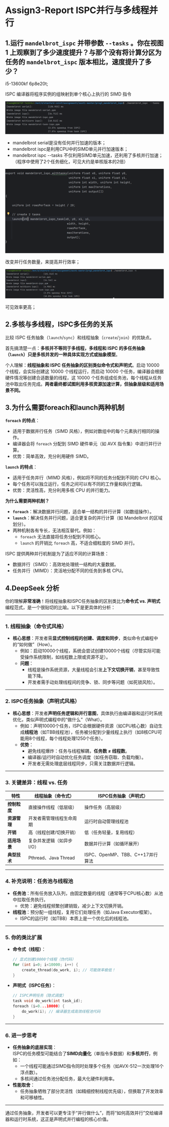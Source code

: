 # Assign3-Report ISPC并行与多线程并行

## 1.运行 `mandelbrot_ispc` 并带参数 `--tasks` 。你在视图 1 上观察到了多少速度提升？与那个没有将计算分区为任务的 `mandelbrot_ispc` 版本相比，速度提升了多少？

i5-13600kf 6p8e20t;

ISPC 编译器将程序实例的组映射到单个核心上执行的 SIMD 指令

![image-20250307144432947](./assets/image-20250307144432947.png)

- mandelbrot serial是没有任何并行加速的版本；
- mandelbrot ispc是利用CPU中的SIMD单元并行加速版本；
- mandelbrot ispc --tasks 不仅利用SIMD单元加速，还利用了多核并行加速； （程序中使用了2个任务细化，可见大约是单核版本的2倍） 



![image-20250307145413230](./assets/image-20250307145413230.png)

改变并行任务数量，来提高并行效率；

![image-20250307145431253](./assets/image-20250307145431253.png)

可见效率更高；





## 2.多核与多线程，ISPC多任务的关系

比较 ISPC 任务抽象（`launch`/`sync`）和线程抽象（`create`/`join`）的优缺点。

首先搞清楚一点：**多核并不等同于多线程，多线程和 ISPC 的多任务抽象（`launch`）只是多核并发的一种具体实现方式或抽象模型**。

个人理解：**线程抽象和 ISPC 任务抽象的区别类似命令式和声明式**。启动 10000 个线程，会实际创建这 10000 个线程运行，而启动 10000 个任务，编译器会根据硬件情况等创建合适数量的线程，这 10000 个任务组成任务池，每个线程从任务池中取出任务完成。**两者最终都试图利用多核资源加速计算，但抽象层级和适用场景不同。**





## 3.为什么需要foreach和launch两种机制

**`foreach` 的特点**：

- 适用于数据并行任务（SIMD 风格），例如对数组中的每个元素执行相同的操作。
- 编译器会将 `foreach` 分配到 SIMD 硬件单元（如 AVX 指令集）中进行并行计算。
- 优势：简单高效，充分利用硬件 SIMD。

**`launch` 的特点**：

- 适用于任务并行（MIMD 风格），例如将不同的任务分配到不同的 CPU 核心。
- 每个任务可以独立运行，任务之间可以有不同的工作量和执行逻辑。
- 优势：灵活性高，充分利用多核 CPU 的并行能力。

**为什么需要两种机制？**

- **`foreach`**：解决数据并行问题，适合单一结构的并行计算（如数组操作）。
- **`launch`**：解决任务并行问题，适合更复杂的并行计算（如 Mandelbrot 的区域划分）。
- 两种机制各有专长，无法相互替代。例如：
  - `foreach` 无法直接将任务分配到不同核心。
  - `launch` 的开销比 `foreach` 高，不适合细粒度的 SIMD 并行。

ISPC 提供两种并行机制是为了适应不同的计算场景：

- 数据并行（SIMD）：高效地处理统一结构的大量数据。
- 任务并行（MIMD）：灵活地分配不同的任务到多核 CPU。





## 4.DeepSeek 分析

你的理解**非常准确**！将线程抽象和ISPC任务抽象的区别类比为**命令式 vs. 声明式**编程范式，是一个很贴切的比喻。以下是更具体的分析：

---

### **1. 线程抽象（命令式风格）**
- **核心思想**：开发者需**显式控制线程的创建、调度和同步**，类似命令式编程中的“如何做”（How）。  
  - 例如：启动10000个线程，系统会尝试创建10000个线程（尽管实际可能受操作系统限制，如线程数上限或资源不足）。  
  - **问题**：  
    - 线程是操作系统资源，大量线程会引发**上下文切换开销**，甚至导致性能下降。  
    - 开发者需手动处理线程间的竞争、锁、同步等问题（如死锁风险）。

---

### **2. ISPC任务抽象（声明式风格）**
- **核心思想**：开发者**声明任务逻辑和并行意图**，具体执行由编译器和运行时系统优化，类似声明式编程中的“做什么”（What）。  
  - 例如：声明10000个任务，ISPC会根据硬件资源（如CPU核心数）自动生成**线程池**（如TBB线程池），任务被分配到少量线程上执行（如8核CPU可能用8个线程，每个线程处理1250个任务）。  
  - **优势**：  
    - 避免线程爆炸：任务与线程解耦，**任务数 ≠ 线程数**。  
    - 编译器/运行时自动优化任务调度（如任务窃取、负载均衡）。  
    - 开发者无需处理底层线程同步，只需关注数据并行逻辑。

---

### **3. 关键差异：线程 vs. 任务**
| **特性**     | **线程抽象（命令式）**    | **ISPC任务抽象（声明式）**       |
| ------------ | ------------------------- | -------------------------------- |
| **控制粒度** | 直接操作线程（低层级）    | 操作任务（高层级）               |
| **资源管理** | 开发者需管理线程生命周期  | 运行时自动管理线程池             |
| **开销**     | 高（线程创建/切换开销）   | 低（任务轻量，复用线程）         |
| **适用场景** | 复杂并发逻辑（如异步I/O） | 数据并行计算（如循环展开）       |
| **典型技术** | Pthread、Java Thread      | ISPC、OpenMP、TBB、C++17并行算法 |

---

### **4. 补充说明：任务池与线程池**
- **任务池**：所有任务放入队列，由固定数量的线程（通常等于CPU核心数）从池中拉取任务执行。  
  - 优势：避免线程频繁创建销毁，减少上下文切换开销。  
- **线程池**：预分配一组线程，复用它们处理任务（如Java Executor框架）。  
  - ISPC的运行时（如TBB）本质上是一个优化后的线程池。  

---

### **5. 你的类比扩展**
- **命令式（线程）**：  
  ```c
  // 显式创建10000个线程（伪代码）
  for (int i=0; i<10000; i++) {
      create_thread(do_work, i); // 可能效率极低！
  }
  ```
- **声明式（ISPC任务）**：  
  ```cpp
  // ISPC声明任务（隐式调度）
  task void do_work(int task_id);
  foreach (i=0...10000) {
      do_work(i); // 编译器生成高效线程池代码
  }
  ```

---

### **6. 进一步思考**
- **任务抽象的底层实现**：  
  ISPC的任务模型可能结合了**SIMD向量化**（单指令多数据）和**多核并行**，例如：  
  - 一个线程可能通过SIMD指令同时处理多个任务（如AVX-512一次处理16个浮点数）。  
  - 多核间通过任务池分配任务，最大化硬件利用率。  
- **性能取舍**：  
  - 任务抽象牺牲了部分灵活性（如精细控制线程优先级），但换取了开发效率和可移植性。

---

通过任务抽象，开发者可以更专注于“并行做什么”，而将“如何高效并行”交给编译器和运行时系统，这正是声明式并行编程的核心价值。